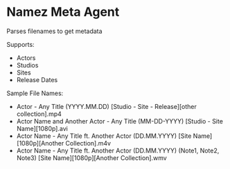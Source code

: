 # Namez Meta Agent

Parses filenames to get metadata

Supports:

- Actors
- Studios
- Sites
- Release Dates

Sample File Names:

- Actor - Any Title (YYYY.MM.DD) [Studio - Site - Release][other collection].mp4
- Actor Name and Another Actor - Any Title (MM-DD-YYYY) [Studio - Site Name][1080p].avi
- Actor Name - Any Title ft. Another Actor (DD.MM.YYYY) [Site Name][1080p][Another Collection].m4v
- Actor Name - Any Title ft. Another Actor (DD.MM.YYYY) (Note1, Note2, Note3) [Site Name][1080p][Another Collection].wmv

